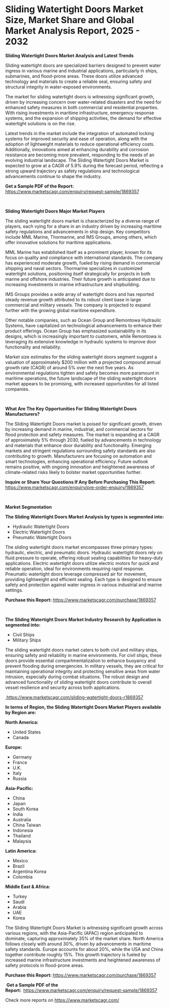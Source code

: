 <p><h1>Sliding Watertight Doors Market Size, Market Share and Global Market Analysis Report, 2025 - 2032</h1></p><p><strong>Sliding Watertight Doors Market Analysis and Latest Trends</strong></p>
<p><p>Sliding watertight doors are specialized barriers designed to prevent water ingress in various marine and industrial applications, particularly in ships, submarines, and flood-prone areas. These doors utilize advanced technology and materials to create a reliable seal, ensuring safety and structural integrity in water-exposed environments.</p><p>The market for sliding watertight doors is witnessing significant growth, driven by increasing concern over water-related disasters and the need for enhanced safety measures in both commercial and residential properties. With rising investments in maritime infrastructure, emergency response systems, and the expansion of shipping activities, the demand for effective watertight solutions is on the rise.</p><p>Latest trends in the market include the integration of automated locking systems for improved security and ease of operation, along with the adoption of lightweight materials to reduce operational efficiency costs. Additionally, innovations aimed at enhancing durability and corrosion resistance are becoming more prevalent, responding to the needs of an evolving industrial landscape. The Sliding Watertight Doors Market is expected to grow at a CAGR of 5.9% during the forecast period, reflecting a strong upward trajectory as safety regulations and technological advancements continue to shape the industry.</p></p>
<p><strong>Get a Sample PDF of the Report:&nbsp;</strong> <a href="https://www.marketscagr.com/enquiry/request-sample/1869357?utm_campaign=2468&utm_medium=2&utm_source=Github&utm_content=ia&utm_term=08042025&utm_id=sliding-watertight-doors">https://www.marketscagr.com/enquiry/request-sample/1869357</a></p>
<p>&nbsp;</p>
<p><strong>Sliding Watertight Doors Major Market Players</strong></p>
<p><p>The sliding watertight doors market is characterized by a diverse range of players, each vying for a share in an industry driven by increasing maritime safety regulations and advancements in ship design. Key competitors include MML Marine, Thormarine, and IMS Groups, among others, which offer innovative solutions for maritime applications.</p><p>MML Marine has established itself as a prominent player, known for its focus on quality and compliance with international standards. The company has experienced moderate growth, fueled by rising demand in commercial shipping and naval sectors. Thormarine specializes in customized watertight solutions, positioning itself strategically for projects in both marine and offshore industries. Their future growth is anticipated due to increasing investments in marine infrastructure and shipbuilding.</p><p>IMS Groups provides a wide array of watertight doors and has reported steady revenue growth attributed to its robust client base in large commercial and military vessels. The company is projected to expand further with the growing global maritime expenditure.</p><p>Other notable companies, such as Ocean Group and Remontowa Hydraulic Systems, have capitalized on technological advancements to enhance their product offerings. Ocean Group has emphasized sustainability in its designs, which is increasingly important to customers, while Remontowa is leveraging its extensive knowledge in hydraulic systems to improve door functionality and reliability.</p><p>Market size estimates for the sliding watertight doors segment suggest a valuation of approximately $200 million with a projected compound annual growth rate (CAGR) of around 5% over the next five years. As environmental regulations tighten and safety becomes more paramount in maritime operations, the future landscape of the sliding watertight doors market appears to be promising, with increased opportunities for all listed companies.</p></p>
<p>&nbsp;</p>
<p><strong>What Are The Key Opportunities For Sliding Watertight Doors Manufacturers?</strong></p>
<p><p>The Sliding Watertight Doors market is poised for significant growth, driven by increasing demand in marine, industrial, and commercial sectors for flood protection and safety measures. The market is expanding at a CAGR of approximately 5% through 2030, fueled by advancements in technology and materials that enhance door durability and functionality. Emerging markets and stringent regulations surrounding safety standards are also contributing to growth. Manufacturers are focusing on automation and smart technologies, enhancing operational efficiency. Future outlook remains positive, with ongoing innovation and heightened awareness of climate-related risks likely to bolster market opportunities further.</p></p>
<p><strong>Inquire or Share Your Questions If Any Before Purchasing This Report:</strong> <a href="https://www.marketscagr.com/enquiry/pre-order-enquiry/1869357?utm_campaign=2468&utm_medium=2&utm_source=Github&utm_content=ia&utm_term=08042025&utm_id=sliding-watertight-doors">https://www.marketscagr.com/enquiry/pre-order-enquiry/1869357</a></p>
<p>&nbsp;</p>
<p><strong>Market Segmentation</strong></p>
<p><strong>The Sliding Watertight Doors Market Analysis by types is segmented into:</strong></p>
<p><ul><li>Hydraulic Watertight Doors</li><li>Electric Watertight Doors</li><li>Pneumatic Watertight Doors</li></ul></p>
<p><p>The sliding watertight doors market encompasses three primary types: hydraulic, electric, and pneumatic doors. Hydraulic watertight doors rely on fluid pressure to operate, offering robust sealing capabilities for heavy-duty applications. Electric watertight doors utilize electric motors for quick and reliable operation, ideal for environments requiring rapid response. Pneumatic watertight doors leverage compressed air for movement, providing lightweight and efficient sealing. Each type is designed to ensure safety and protection against water ingress in various industrial and marine settings.</p></p>
<p><strong>Purchase this Report:&nbsp;</strong><a href="https://www.marketscagr.com/purchase/1869357?utm_campaign=2468&utm_medium=2&utm_source=Github&utm_content=ia&utm_term=08042025&utm_id=sliding-watertight-doors">https://www.marketscagr.com/purchase/1869357</a></p>
<p>&nbsp;</p>
<p><strong>The Sliding Watertight Doors Market Industry Research by Application is segmented into:</strong></p>
<p><ul><li>Civil Ships</li><li>Military Ships</li></ul></p>
<p><p>The sliding watertight doors market caters to both civil and military ships, ensuring safety and reliability in marine environments. For civil ships, these doors provide essential compartmentalization to enhance buoyancy and prevent flooding during emergencies. In military vessels, they are critical for maintaining operational integrity and protecting sensitive areas from water intrusion, especially during combat situations. The robust design and advanced functionality of sliding watertight doors contribute to overall vessel resilience and security across both applications.</p></p>
<p><a href="https://www.marketscagr.com/sliding-watertight-doors-r1869357?utm_campaign=2468&utm_medium=2&utm_source=Github&utm_content=ia&utm_term=08042025&utm_id=sliding-watertight-doors">&nbsp;https://www.marketscagr.com/sliding-watertight-doors-r1869357</a></p>
<p><strong>In terms of Region, the Sliding Watertight Doors Market Players available by Region are:</strong></p>
<p>
    <p> <strong> North America: </strong>
        <ul>
            <li>United States</li>
            <li>Canada</li>
        </ul>
        </p> 
    <p> <strong> Europe: </strong>
        <ul>
            <li>Germany</li>
            <li>France</li>
            <li>U.K.</li>
            <li>Italy</li>
            <li>Russia</li>
        </ul>
        </p> 
    <p> <strong> Asia-Pacific: </strong>
        <ul>
            <li>China</li>
            <li>Japan</li>
            <li>South Korea</li>
            <li>India</li>
            <li>Australia</li>
            <li>China Taiwan</li>
            <li>Indonesia</li>
            <li>Thailand</li>
            <li>Malaysia</li>
        </ul>
        </p> 
    <p> <strong> Latin America: </strong>
        <ul>
            <li>Mexico</li>
            <li>Brazil</li>
            <li>Argentina Korea</li>
            <li>Colombia</li>
        </ul>
        </p> 
    <p> <strong> Middle East & Africa: </strong>
        <ul>
            <li>Turkey</li>
            <li>Saudi</li>
            <li>Arabia</li>
            <li>UAE</li>
            <li>Korea</li>
        </ul>
    </p>
    </p>
<p><p>The Sliding Watertight Doors Market is witnessing significant growth across various regions, with the Asia-Pacific (APAC) region anticipated to dominate, capturing approximately 35% of the market share. North America follows closely with around 30%, driven by advancements in maritime safety standards. Europe accounts for about 20%, while the USA and China together contribute roughly 15%. This growth trajectory is fueled by increased marine infrastructure investments and heightened awareness of safety protocols in flood-prone areas.</p></p>
<p><strong>Purchase this Report: </strong><a href="https://www.marketscagr.com/purchase/1869357?utm_campaign=2468&utm_medium=2&utm_source=Github&utm_content=ia&utm_term=08042025&utm_id=sliding-watertight-doors">https://www.marketscagr.com/purchase/1869357</a></p>
<p>&nbsp;<strong>Get a Sample PDF of the Report:&nbsp;&nbsp;</strong><a href="https://www.marketscagr.com/enquiry/request-sample/1869357?utm_campaign=2468&utm_medium=2&utm_source=Github&utm_content=ia&utm_term=08042025&utm_id=sliding-watertight-doors">https://www.marketscagr.com/enquiry/request-sample/1869357</a></p>
<p><strong></strong></p>
<p>Check more reports on <a href="https://www.marketscagr.com/?utm_campaign=2468&utm_medium=2&utm_source=Github&utm_content=ia&utm_term=08042025&utm_id=sliding-watertight-doors">https://www.marketscagr.com/</a></p>